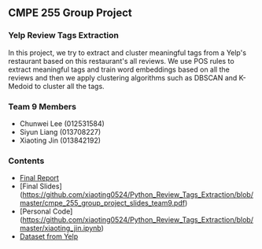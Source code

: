 ## CMPE 255 Group Project

### Yelp Review Tags Extraction
In this project, we try to extract and cluster meaningful tags from a Yelp's restaurant based on this restaurant's all reviews. We use POS rules to extract meaningful tags and train word embeddings based on all the reviews and then we apply clustering algorithms such as DBSCAN and K-Medoid to cluster all the tags.

### Team 9 Members
* Chunwei Lee (012531584)
* Siyun Liang (013708227)
* Xiaoting Jin (013842192)

### Contents
* [Final Report](https://github.com/xiaoting0524/Python_Review_Tags_Extraction/blob/master/cmpe_255_group_project_report_team9.pdf)
* [Final Slides]
(https://github.com/xiaoting0524/Python_Review_Tags_Extraction/blob/master/cmpe_255_group_project_slides_team9.pdf)
* [Personal Code]
(https://github.com/xiaoting0524/Python_Review_Tags_Extraction/blob/master/xiaoting_jin.ipynb)
* [Dataset from Yelp](https://www.yelp.com/dataset/documentation/main)
